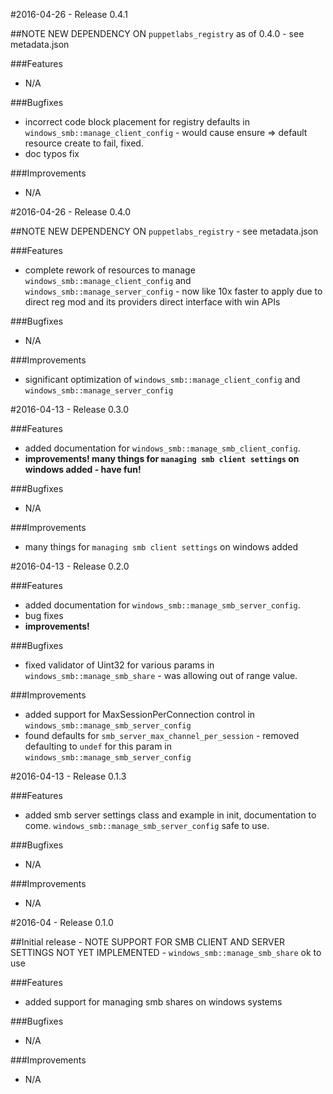 #2016-04-26 - Release 0.4.1

##NOTE NEW DEPENDENCY ON `puppetlabs_registry` as of 0.4.0 - see metadata.json

###Features
 -  N/A

###Bugfixes
 -  incorrect code block placement for registry defaults in `windows_smb::manage_client_config` - would cause ensure => default resource create to fail, fixed.
 -  doc typos fix

###Improvements
 - N/A

#2016-04-26 - Release 0.4.0

##NOTE NEW DEPENDENCY ON `puppetlabs_registry` - see metadata.json

###Features
 - complete rework of resources to manage `windows_smb::manage_client_config` and `windows_smb::manage_server_config` - now like 10x faster to apply due to direct reg mod and its providers direct interface with win APIs

###Bugfixes
 -  N/A

###Improvements
 - significant optimization of `windows_smb::manage_client_config` and `windows_smb::manage_server_config`

#2016-04-13 - Release 0.3.0

###Features
 - added documentation for `windows_smb::manage_smb_client_config`.
 - __improvements! many things for `managing smb client settings` on windows added - have fun!__

###Bugfixes
 -  N/A

###Improvements
 - many things for `managing smb client settings` on windows added

#2016-04-13 - Release 0.2.0

###Features
 - added documentation for `windows_smb::manage_smb_server_config`.
 - bug fixes
 - __improvements!__

###Bugfixes
 - fixed validator of Uint32 for various params in `windows_smb::manage_smb_share` - was allowing out of range value.

###Improvements
 - added support for MaxSessionPerConnection control in `windows_smb::manage_smb_server_config`
 - found defaults for `smb_server_max_channel_per_session` - removed defaulting to `undef` for this param in `windows_smb::manage_smb_server_config`


#2016-04-13 - Release 0.1.3

###Features
 - added smb server settings class and example in init, documentation to come.  `windows_smb::manage_smb_server_config` safe to use.

###Bugfixes
 - N/A

###Improvements
 - N/A

#2016-04 - Release 0.1.0

##Initial release - NOTE SUPPORT FOR SMB CLIENT AND SERVER SETTINGS NOT YET IMPLEMENTED - `windows_smb::manage_smb_share` ok to use

###Features
 - added support for managing smb shares on windows systems

###Bugfixes
 - N/A

###Improvements
 - N/A

